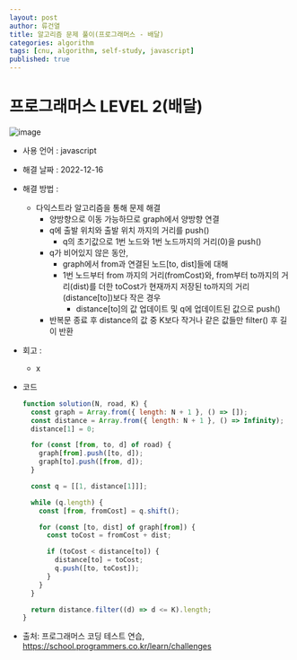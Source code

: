 ```yaml
---
layout: post
author: 류건열
title: 알고리즘 문제 풀이(프로그래머스 - 배달)
categories: algorithm
tags: [cnu, algorithm, self-study, javascript]
published: true
---
```


# 프로그래머스 LEVEL 2(배달)

![image](https://user-images.githubusercontent.com/34560965/208120671-797cb9f3-2a5c-4dde-9f1b-e025ce961fe3.png)

- 사용 언어 : javascript

- 해결 날짜 : 2022-12-16

- 해결 방법 :

  - 다익스트라 알고리즘을 통해 문제 해결
    - 양방향으로 이동 가능하므로 graph에서 양방향 연결
    - q에 출발 위치와 출발 위치 까지의 거리를 push()
      - q의 초기값으로 1번 노드와 1번 노드까지의 거리(0)을 push()
    - q가 비어있지 않은 동안,
      - graph에서 from과 연결된 노드[to, dist]들에 대해
      - 1번 노드부터 from 까지의 거리(fromCost)와, from부터 to까지의 거리(dist)를 더한 toCost가 현재까지 저장된 to까지의 거리(distance[to])보다 작은 경우
        - distance[to]의 값 업데이트 및 q에 업데이트된 값으로 push()
    - 반복문 종료 후 distance의 값 중 K보다 작거나 같은 값들만 filter() 후 길이 반환

- 회고 :

  - x

- 코드

  ```javascript
  function solution(N, road, K) {
    const graph = Array.from({ length: N + 1 }, () => []);
    const distance = Array.from({ length: N + 1 }, () => Infinity);
    distance[1] = 0;

    for (const [from, to, d] of road) {
      graph[from].push([to, d]);
      graph[to].push([from, d]);
    }

    const q = [[1, distance[1]]];

    while (q.length) {
      const [from, fromCost] = q.shift();

      for (const [to, dist] of graph[from]) {
        const toCost = fromCost + dist;

        if (toCost < distance[to]) {
          distance[to] = toCost;
          q.push([to, toCost]);
        }
      }
    }

    return distance.filter((d) => d <= K).length;
  }
  ```

- 출처: 프로그래머스 코딩 테스트 연습, https://school.programmers.co.kr/learn/challenges
